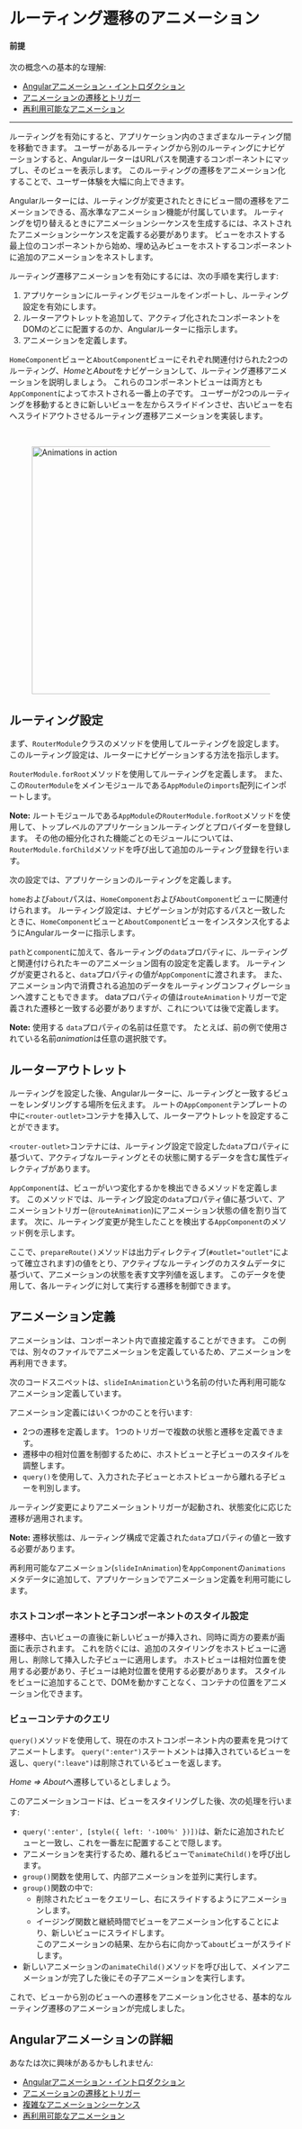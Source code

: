 # ルーティング遷移のアニメーション

#### 前提

次の概念への基本的な理解:

* [Angularアニメーション・イントロダクション](guide/animations)
* [アニメーションの遷移とトリガー](guide/transition-and-triggers)
* [再利用可能なアニメーション](guide/reusable-animations)

<hr>

ルーティングを有効にすると、アプリケーション内のさまざまなルーティング間を移動できます。 ユーザーがあるルーティングから別のルーティングにナビゲーションすると、AngularルーターはURLパスを関連するコンポーネントにマップし、そのビューを表示します。 このルーティングの遷移をアニメーション化することで、ユーザー体験を大幅に向上できます。

Angularルーターには、ルーティングが変更されたときにビュー間の遷移をアニメーションできる、高水準なアニメーション機能が付属しています。 ルーティングを切り替えるときにアニメーションシーケンスを生成するには、ネストされたアニメーションシーケンスを定義する必要があります。 ビューをホストする最上位のコンポーネントから始め、埋め込みビューをホストするコンポーネントに追加のアニメーションをネストします。

ルーティング遷移アニメーションを有効にするには、次の手順を実行します:

1.  アプリケーションにルーティングモジュールをインポートし、ルーティング設定を有効にします。
2.  ルーターアウトレットを追加して、アクティブ化されたコンポーネントをDOMのどこに配置するのか、Angularルーターに指示します。
3.  アニメーションを定義します。


`HomeComponent`ビューと`AboutComponent`ビューにそれぞれ関連付けられた2つのルーティング、*Home*と*About*をナビゲーションして、ルーティング遷移アニメーションを説明しましょう。 これらのコンポーネントビューは両方とも`AppComponent`によってホストされる一番上の子です。 ユーザーが2つのルーティングを移動するときに新しいビューを左からスライドインさせ、古いビューを右へスライドアウトさせるルーティング遷移アニメーションを実装します。

</br>

<figure>
<img src="generated/images/guide/animations/route-animation.gif" alt="Animations in action" width="440">
</figure>

## ルーティング設定

まず、`RouterModule`クラスのメソッドを使用してルーティングを設定します。 このルーティング設定は、ルーターにナビゲーションする方法を指示します。

`RouterModule.forRoot`メソッドを使用してルーティングを定義します。 また、この`RouterModule`をメインモジュールである`AppModule`の`imports`配列にインポートします。

<div class="alert is-helpful">

**Note:** ルートモジュールである`AppModule`の`RouterModule.forRoot`メソッドを使用して、トップレベルのアプリケーションルーティングとプロバイダーを登録します。 その他の細分化された機能ごとのモジュールについては、`RouterModule.forChild`メソッドを呼び出して追加のルーティング登録を行います。

</div>

次の設定では、アプリケーションのルーティングを定義します。

<code-example path="animations/src/app/app.module.ts" header="src/app/app.module.ts" region="route-animation-data" language="typescript"></code-example>

`home`および`about`パスは、`HomeComponent`および`AboutComponent`ビューに関連付けられます。 ルーティング設定は、ナビゲーションが対応するパスと一致したときに、`HomeComponent`ビューと`AboutComponent`ビューをインスタンス化するようにAngularルーターに指示します。

`path`と`component`に加えて、各ルーティングの`data`プロパティに、ルーティングと関連付けられたキーのアニメーション固有の設定を定義します。 ルーティングが変更されると、`data`プロパティの値が`AppComponent`に渡されます。 また、アニメーション内で消費される追加のデータをルーティングコンフィグレーションへ渡すこともできます。 dataプロパティの値は`routeAnimation`トリガーで定義された遷移と一致する必要がありますが、これについては後で定義します。

<div class="alert is-helpful">

**Note:** 使用する `data`プロパティの名前は任意です。 たとえば、前の例で使用されている名前*animation*は任意の選択肢です。

</div>

## ルーターアウトレット

ルーティングを設定した後、Angularルーターに、ルーティングと一致するビューをレンダリングする場所を伝えます。 ルートの`AppComponent`テンプレートの中に`<router-outlet>`コンテナを挿入して、ルーターアウトレットを設定することができます。

`<router-outlet>`コンテナには、ルーティング設定で設定した`data`プロパティに基づいて、アクティブなルーティングとその状態に関するデータを含む属性ディレクティブがあります。

<code-example path="animations/src/app/app.component.html" header="src/app/app.component.html" region="route-animations-outlet"></code-example>

`AppComponent`は、ビューがいつ変化するかを検出できるメソッドを定義します。 このメソッドでは、ルーティング設定の`data`プロパティ値に基づいて、アニメーショントリガー(`@routeAnimation`)にアニメーション状態の値を割り当てます。 次に、ルーティング変更が発生したことを検出する`AppComponent`のメソッド例を示します。

<code-example path="animations/src/app/app.component.ts" header="src/app/app.component.ts" region="prepare-router-outlet" language="typescript"></code-example>

ここで、`prepareRoute()`メソッドは出力ディレクティブ(`#outlet="outlet"`によって確立されます)の値をとり、アクティブなルーティングのカスタムデータに基づいて、アニメーションの状態を表す文字列値を返します。 このデータを使用して、各ルーティングに対して実行する遷移を制御できます。

## アニメーション定義

アニメーションは、コンポーネント内で直接定義することができます。 この例では、別々のファイルでアニメーションを定義しているため、アニメーションを再利用できます。

次のコードスニペットは、`slideInAnimation`という名前の付いた再利用可能なアニメーション定義しています。


<code-example path="animations/src/app/animations.ts" header="src/app/animations.ts" region="route-animations" language="typescript"></code-example>

アニメーション定義にはいくつかのことを行います:

* 2つの遷移を定義します。 1つのトリガーで複数の状態と遷移を定義できます。
* 遷移中の相対位置を制御するために、ホストビューと子ビューのスタイルを調整します。
* `query()`を使用して、入力された子ビューとホストビューから離れる子ビューを判別します。

ルーティング変更によりアニメーショントリガーが起動され、状態変化に応じた遷移が適用されます。

<div class="alert is-helpful">

**Note:** 遷移状態は、ルーティング構成で定義された`data`プロパティの値と一致する必要があります。
</div>

再利用可能なアニメーション(`slideInAnimation`)を`AppComponent`の`animations`メタデータに追加して、アプリケーションでアニメーション定義を利用可能にします。

<code-example path="animations/src/app/app.component.ts" header="src/app/app.component.ts" region="define" language="typescript"></code-example>

### ホストコンポーネントと子コンポーネントのスタイル設定

遷移中、古いビューの直後に新しいビューが挿入され、同時に両方の要素が画面に表示されます。 これを防ぐには、追加のスタイリングをホストビューに適用し、削除して挿入した子ビューに適用します。 ホストビューは相対位置を使用する必要があり、子ビューは絶対位置を使用する必要があります。 スタイルをビューに追加することで、DOMを動かすことなく、コンテナの位置をアニメーション化できます。

<code-example path="animations/src/app/animations.ts" header="src/app/animations.ts" region="style-view" language="typescript"></code-example>

### ビューコンテナのクエリ

`query()`メソッドを使用して、現在のホストコンポーネント内の要素を見つけてアニメートします。 `query(":enter")`ステートメントは挿入されているビューを返し、`query(":leave")`は削除されているビューを返します。

*Home => About*へ遷移しているとしましょう。

<code-example path="animations/src/app/animations.ts" header="src/app/animations.ts" region="query" language="typescript"></code-example>

このアニメーションコードは、ビューをスタイリングした後、次の処理を行います:

* `query(':enter', [style({ left: '-100％' })])`は、新たに追加されたビューと一致し、これを一番左に配置することで隠します。
* アニメーションを実行するため、離れるビューで`animateChild()`を呼び出します。
* `group()`関数を使用して、内部アニメーションを並列に実行します。
* `group()`関数の中で:
    * 削除されたビューをクエリーし、右にスライドするようにアニメーションします。
    * イージング関数と継続時間でビューをアニメーション化することにより、新しいビューにスライドします。 </br>
    このアニメーションの結果、左から右に向かって`about`ビューがスライドします。
* 新しいアニメーションの`animateChild()`メソッドを呼び出して、メインアニメーションが完了した後にその子アニメーションを実行します。

これで、ビューから別のビューへの遷移をアニメーション化させる、基本的なルーティング遷移のアニメーションが完成しました。

## Angularアニメーションの詳細

あなたは次に興味があるかもしれません:

* [Angularアニメーション・イントロダクション](guide/animations)
* [アニメーションの遷移とトリガー](guide/transition-and-triggers)
* [複雑なアニメーションシーケンス](guide/complex-animation-sequences)
* [再利用可能なアニメーション](guide/reusable-animations)
